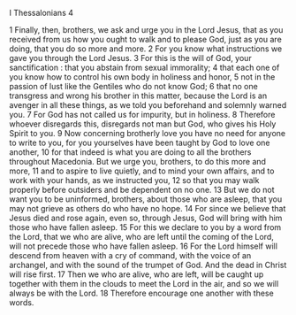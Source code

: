 I Thessalonians 4

1	Finally, then, brothers, we ask and urge you in the Lord Jesus, that as you received from us how you ought to walk and to please God, just as you are doing, that you do so more and more.
2	For you know what instructions we gave you through the Lord Jesus.
3	For this is the will of God, your sanctification : that you abstain from sexual immorality;
4	that each one of you know how to control his own body in holiness and honor,
5	not in the passion of lust like the Gentiles who do not know God;
6	that no one transgress and wrong his brother in this matter, because the Lord is an avenger in all these things, as we told you beforehand and solemnly warned you.
7	For God has not called us for impurity, but in holiness.
8	Therefore whoever disregards this, disregards not man but God, who gives his Holy Spirit to you.
9	Now concerning brotherly love you have no need for anyone to write to you, for you yourselves have been taught by God to love one another,
10	for that indeed is what you are doing to all the brothers throughout Macedonia. But we urge you, brothers, to do this more and more,
11	and to aspire to live quietly, and to mind your own affairs, and to work with your hands, as we instructed you,
12	so that you may walk properly before outsiders and be dependent on no one.
13	But we do not want you to be uninformed, brothers, about those who are asleep, that you may not grieve as others do who have no hope.
14	For since we believe that Jesus died and rose again, even so, through Jesus, God will bring with him those who have fallen asleep.
15	For this we declare to you by a word from the Lord, that we who are alive, who are left until the coming of the Lord, will not precede those who have fallen asleep.
16	For the Lord himself will descend from heaven with a cry of command, with the voice of an archangel, and with the sound of the trumpet of God. And the dead in Christ will rise first.
17	Then we who are alive, who are left, will be caught up together with them in the clouds to meet the Lord in the air, and so we will always be with the Lord.
18	Therefore encourage one another with these words.

